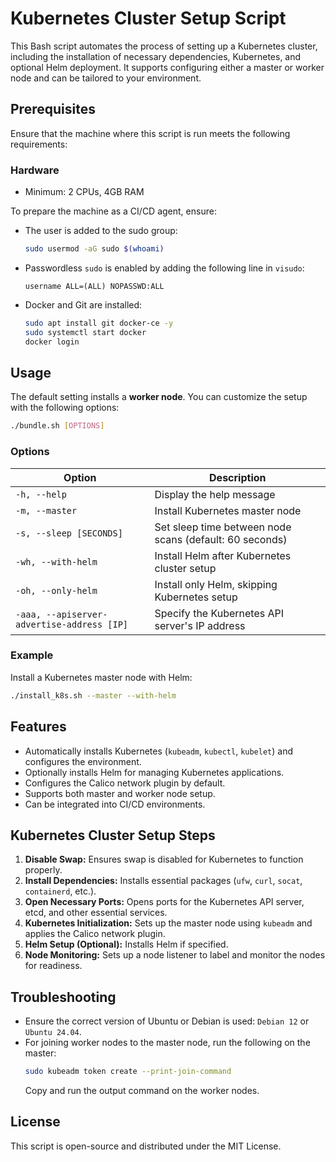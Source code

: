 # Kubernetes Cluster Setup Script

This Bash script automates the process of setting up a Kubernetes cluster, including the installation of necessary dependencies, Kubernetes, and optional Helm deployment. It supports configuring either a master or worker node and can be tailored to your environment.

## Prerequisites

Ensure that the machine where this script is run meets the following requirements:

### Hardware
- Minimum: 2 CPUs, 4GB RAM

To prepare the machine as a CI/CD agent, ensure:
- The user is added to the sudo group:
  ```bash
  sudo usermod -aG sudo $(whoami)
  ```
- Passwordless `sudo` is enabled by adding the following line in `visudo`:
  ```text
  username ALL=(ALL) NOPASSWD:ALL
  ```
- Docker and Git are installed:
  ```bash
  sudo apt install git docker-ce -y
  sudo systemctl start docker
  docker login
  ```

## Usage

The default setting installs a **worker node**. You can customize the setup with the following options:

```bash
./bundle.sh [OPTIONS]
```

### Options

| Option | Description |
|--------|-------------|
| `-h, --help` | Display the help message |
| `-m, --master` | Install Kubernetes master node |
| `-s, --sleep [SECONDS]` | Set sleep time between node scans (default: 60 seconds) |
| `-wh, --with-helm` | Install Helm after Kubernetes cluster setup |
| `-oh, --only-helm` | Install only Helm, skipping Kubernetes setup |
| `-aaa, --apiserver-advertise-address [IP]` | Specify the Kubernetes API server's IP address |

### Example

Install a Kubernetes master node with Helm:

```bash
./install_k8s.sh --master --with-helm
```

## Features

- Automatically installs Kubernetes (`kubeadm`, `kubectl`, `kubelet`) and configures the environment.
- Optionally installs Helm for managing Kubernetes applications.
- Configures the Calico network plugin by default.
- Supports both master and worker node setup.
- Can be integrated into CI/CD environments.

## Kubernetes Cluster Setup Steps

1. **Disable Swap:** Ensures swap is disabled for Kubernetes to function properly.
2. **Install Dependencies:** Installs essential packages (`ufw`, `curl`, `socat`, `containerd`, etc.).
3. **Open Necessary Ports:** Opens ports for the Kubernetes API server, etcd, and other essential services.
4. **Kubernetes Initialization:** Sets up the master node using `kubeadm` and applies the Calico network plugin.
5. **Helm Setup (Optional):** Installs Helm if specified.
6. **Node Monitoring:** Sets up a node listener to label and monitor the nodes for readiness.

## Troubleshooting

- Ensure the correct version of Ubuntu or Debian is used: `Debian 12` or `Ubuntu 24.04`.
- For joining worker nodes to the master node, run the following on the master:
  ```bash
  sudo kubeadm token create --print-join-command
  ```
  Copy and run the output command on the worker nodes.

## License

This script is open-source and distributed under the MIT License.
